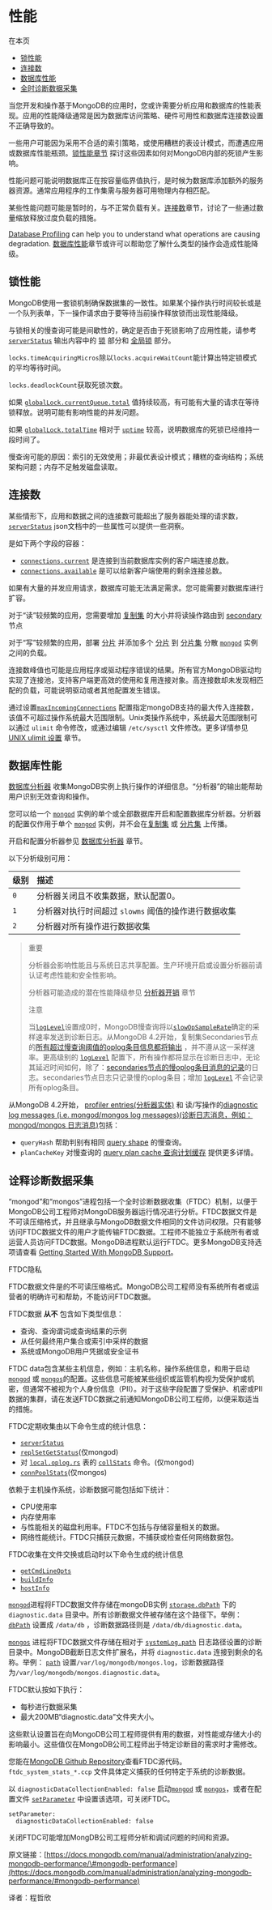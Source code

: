 # 性能

在本页

* [锁性能](https://docs.mongodb.com/manual/administration/analyzing-mongodb-performance/#locking-performance) 
* [连接数](https://docs.mongodb.com/manual/administration/analyzing-mongodb-performance/#number-of-connections) 
* [数据库性能](https://docs.mongodb.com/manual/administration/analyzing-mongodb-performance/#database-profiling) 
* [全时诊断数据采集](https://docs.mongodb.com/manual/administration/analyzing-mongodb-performance/#full-time-diagnostic-data-capture) 

当您开发和操作基于MongoDB的应用时，您或许需要分析应用和数据库的性能表现。应用的性能降级通常是因为数据库访问策略、硬件可用性和数据库连接数设置不正确导致的。

一些用户可能因为采用不合适的索引策略，或使用糟糕的表设计模式，而遭遇应用或数据库性能瓶颈。[锁性能章节](https://docs.mongodb.com/manual/administration/analyzing-mongodb-performance/#analyzing-performance-locks) 探讨这些因素如何对MongoDB内部的死锁产生影响。

性能问题可能说明数据库正在按容量临界值执行，是时候为数据库添加额外的服务器资源。通常应用程序的工作集需与服务器可用物理内存相匹配。

某些性能问题可能是暂时的，与不正常负载有关。[连接数](https://docs.mongodb.com/manual/administration/analyzing-mongodb-performance/#number-of-connections)章节，讨论了一些通过数量缩放释放过度负载的措施。

[Database Profiling](https://docs.mongodb.com/manual/administration/analyzing-mongodb-performance/#database-profiling) can help you to understand what operations are causing degradation. [数据库性能](https://docs.mongodb.com/manual/administration/analyzing-mongodb-performance/#database-profiling)章节或许可以帮助您了解什么类型的操作会造成性能降级。

## 锁性能

MongoDB使用一套锁机制确保数据集的一致性。如果某个操作执行时间较长或是一个队列表单，下一操作请求由于要等待当前操作释放锁而出现性能降级。

与锁相关的慢查询可能是间歇性的，确定是否由于死锁影响了应用性能，请参考[`serverStatus`](https://docs.mongodb.com/manual/reference/command/serverStatus/#dbcmd.serverStatus) 输出内容中的 [锁](https://docs.mongodb.com/manual/reference/command/serverStatus/#server-status-locks) 部分和 [全局锁](https://docs.mongodb.com/manual/reference/command/serverStatus/#globallock) 部分。

`locks.timeAcquiringMicros`除以`locks.acquireWaitCount`能计算出特定锁模式的平均等待时间。

`locks.deadlockCount`获取死锁次数。

如果 [`globalLock.currentQueue.total`](https://docs.mongodb.com/manual/reference/command/serverStatus/#serverstatus.globalLock.currentQueue.total) 值持续较高，有可能有大量的请求在等待锁释放。说明可能有影响性能的并发问题。

如果 [`globalLock.totalTime`](https://docs.mongodb.com/manual/reference/command/serverStatus/#serverstatus.globalLock.totalTime) 相对于 [`uptime`](https://docs.mongodb.com/manual/reference/command/serverStatus/#serverstatus.uptime) 较高，说明数据库的死锁已经维持一段时间了。

慢查询可能的原因：索引的无效使用；非最优表设计模式；糟糕的查询结构；系统架构问题；内存不足触发磁盘读取。

## 连接数

某些情形下，应用和数据之间的连接数可能超出了服务器能处理的请求数，[`serverStatus`](https://docs.mongodb.com/manual/reference/command/serverStatus/#dbcmd.serverStatus) json文档中的一些属性可以提供一些洞察。

是如下两个字段的容器：

* [`connections.current`](https://docs.mongodb.com/manual/reference/command/serverStatus/#serverstatus.connections.current) 是连接到当前数据库实例的客户端连接总数。
* [`connections.available`](https://docs.mongodb.com/manual/reference/command/serverStatus/#serverstatus.connections.available) 是可以给新客户端使用的剩余连接总数。

如果有大量的并发应用请求，数据库可能无法满足需求。您可能需要对数据库进行扩容。

对于“读”较频繁的应用，您需要增加 [复制集](https://docs.mongodb.com/manual/reference/glossary/#term-replica-set) 的大小并将读操作路由到 [secondary](https://docs.mongodb.com/manual/reference/glossary/#term-secondary) 节点

对于“写”较频繁的应用，部署 [分片](https://docs.mongodb.com/manual/reference/glossary/#term-sharding) 并添加多个 [分片](https://docs.mongodb.com/manual/reference/glossary/#term-shard) 到 [分片集](https://docs.mongodb.com/manual/reference/glossary/#term-sharded-cluster) 分散 [`mongod`](https://docs.mongodb.com/manual/reference/program/mongod/#bin.mongod) 实例之间的负载。

连接数峰值也可能是应用程序或驱动程序错误的结果。所有官方MongoDB驱动均实现了连接池，支持客户端更高效的使用和复用连接对象。高连接数却未发现相匹配的负载，可能说明驱动或者其他配置发生错误。

通过设置[`maxIncomingConnections`](https://docs.mongodb.com/manual/reference/configuration-options/#net.maxIncomingConnections) 配置指定mongoDB支持的最大传入连接数，该值不可超过操作系统最大范围限制。Unix类操作系统中，系统最大范围限制可以通过 `ulimit` 命令修改，或通过编辑 `/etc/sysctl` 文件修改。更多详情参见 [UNIX ulimit 设置](https://docs.mongodb.com/manual/reference/ulimit/) 章节。

## 数据库性能

[数据库分析器](https://docs.mongodb.com/manual/tutorial/manage-the-database-profiler/) 收集MongoDB实例上执行操作的详细信息。“分析器”的输出能帮助用户识别无效查询和操作。

您可以给一个 [`mongod`](https://docs.mongodb.com/manual/reference/program/mongod/#bin.mongod) 实例的单个或全部数据库开启和配置数据库分析器。分析器的配置仅作用于单个 [`mongod`](https://docs.mongodb.com/manual/reference/program/mongod/#bin.mongod) 实例，并不会在[复制集](https://docs.mongodb.com/manual/reference/glossary/#term-replica-set) 或 [分片集](https://docs.mongodb.com/manual/reference/glossary/#term-sharded-cluster) 上传播。

开启和配置分析器参见 [数据库分析器](https://docs.mongodb.com/manual/tutorial/manage-the-database-profiler/) 章节。

以下分析级别可用：

| 级别 | 描述 |
| :--- | :--- |
| `0` | 分析器关闭且不收集数据，默认配置0。 |
| `1` | 分析器对执行时间超过 `slowms` 阈值的操作进行数据收集 |
| `2` | 分析器对所有操作进行数据收集 |

> 重要
>
> 分析器会影响性能且与系统日志共享配置。生产环境开启或设置分析器前请认证考虑性能和安全性影响。
>
> 分析器可能造成的潜在性能降级参见 [分析器开销](https://docs.mongodb.com/manual/tutorial/manage-the-database-profiler/#database-profiling-overhead) 章节
>
> 注意
>
> 当[`logLevel`](https://docs.mongodb.com/manual/reference/parameters/#param.logLevel)设置成0时，MongoDB慢查询将以[`slowOpSampleRate`](https://docs.mongodb.com/manual/reference/configuration-options/#operationProfiling.slowOpSampleRate)确定的采样速率发送到诊断日志。从MongoDB 4.2开始，复制集Secondaries节点的[所有超过慢查询阈值的oplog条目信息都将输出](https://docs.mongodb.com/manual/release-notes/4.2/#slow-oplog) ，并不遵从这一采样速率。更高级别的 [`logLevel`](https://docs.mongodb.com/manual/reference/parameters/#param.logLevel) 配置下，所有操作都将显示在诊断日志中，无论其延迟时间如何，除了：[secondaries节点的慢oplog条目消息的记录](https://docs.mongodb.com/manual/release-notes/4.2/#slow-oplog)的日志。secondaries节点日志只记录慢的oplog条目；增加 [`logLevel`](https://docs.mongodb.com/manual/reference/parameters/#param.logLevel) 不会记录所有oplog条目。

从MongoDB 4.2开始， [profiler entries\(分析器实体\)](https://docs.mongodb.com/manual/tutorial/manage-the-database-profiler/) 和 读/写操作的[diagnostic log messages \(i.e. mongod/mongos log messages\)\(诊断日志消息，例如：mongod/mongos 日志消息\)](https://docs.mongodb.com/manual/reference/log-messages/#log-message-slow-ops)包括：

* `queryHash` 帮助判别有相同 [query shape](https://docs.mongodb.com/manual/reference/glossary/#term-query-shape) 的慢查询。
* `planCacheKey` 对慢查询的 [query plan cache 查询计划缓存](https://docs.mongodb.com/manual/core/query-plans/) 提供更多详情。

## 诠释诊断数据采集

“mongod”和“mongos”进程包括一个全时诊断数据收集（FTDC）机制，以便于MongoDB公司工程师对MongoDB服务器运行情况进行分析。FTDC数据文件是不可读压缩格式，并且继承与MongoDB数据文件相同的文件访问权限。只有能够访问FTDC数据文件的用户才能传输FTDC数据。工程师不能独立于系统所有者或运营人员访问FTDC数据。MongoDB进程默认运行FTDC。更多MongoDB支持选项请查看 [Getting Started With MongoDB Support](https://www.mongodb.com/support/get-started?jmp=docs)。

FTDC隐私

FTDC数据文件是的不可读压缩格式。MongoDB公司工程师没有系统所有者或运营者的明确许可和帮助，不能访问FTDC数据。

FTDC数据 **从不** 包含如下类型信息：

* 查询、查询谓词或查询结果的示例
* 从任何最终用户集合或索引中采样的数据
* 系统或MongoDB用户凭据或安全证书

FTDC data包含某些主机信息，例如：主机名称，操作系统信息，和用于启动[`mongod`](https://docs.mongodb.com/manual/reference/program/mongod/#bin.mongod) 或 [`mongos`](https://docs.mongodb.com/manual/reference/program/mongos/#bin.mongos)的配置。这些信息可能被某些组织或监管机构视为受保护或机密，但通常不被视为个人身份信息（PII）。对于这些字段配置了受保护、机密或PII数据的集群，请在发送FTDC数据之前通知MongoDB公司工程师，以便采取适当的措施。

FTDC定期收集由以下命令生成的统计信息：

* [`serverStatus`](https://docs.mongodb.com/manual/reference/command/serverStatus/#dbcmd.serverStatus)
* [`replSetGetStatus`](https://docs.mongodb.com/manual/reference/command/replSetGetStatus/#dbcmd.replSetGetStatus)\(仅mongod\)
* 对 [`local.oplog.rs`](https://docs.mongodb.com/manual/reference/local-database/#local.oplog.rs) 表的 [`collStats`](https://docs.mongodb.com/manual/reference/command/collStats/#dbcmd.collStats) 命令。\(仅mongod\)
* [`connPoolStats`](https://docs.mongodb.com/manual/reference/command/connPoolStats/#dbcmd.connPoolStats)\(仅mongos\)

依赖于主机操作系统，诊断数据可能包括如下统计：

* CPU使用率
* 内存使用率
* 与性能相关的磁盘利用率。FTDC不包括与存储容量相关的数据。
* 网络性能统计。FTDC只捕获元数据，不捕获或检查任何网络数据包。

FTDC收集在文件交换或启动时以下命令生成的统计信息

* [`getCmdLineOpts`](https://docs.mongodb.com/manual/reference/command/getCmdLineOpts/#dbcmd.getCmdLineOpts)
* [`buildInfo`](https://docs.mongodb.com/manual/reference/command/buildInfo/#dbcmd.buildInfo)
* [`hostInfo`](https://docs.mongodb.com/manual/reference/command/hostInfo/#dbcmd.hostInfo)

[`mongod`](https://docs.mongodb.com/manual/reference/program/mongod/#bin.mongod)进程将FTDC数据文件存储在mongoDB实例 [`storage.dbPath`](https://docs.mongodb.com/manual/reference/configuration-options/#storage.dbPath) 下的 `diagnostic.data` 目录中。所有诊断数据文件被存储在这个路径下。举例：[`dbPath`](https://docs.mongodb.com/manual/reference/configuration-options/#storage.dbPath) 设置成 `/data/db` ，诊断数据路径则是 `/data/db/diagnostic.data`。

[`mongos`](https://docs.mongodb.com/manual/reference/program/mongos/#bin.mongos) 进程将FTDC数据文件存储在相对于 [`systemLog.path`](https://docs.mongodb.com/manual/reference/configuration-options/#systemLog.path) 日志路径设置的诊断目录中。MongoDB截断日志文件扩展名，并将 `diagnostic.data` 连接到剩余的名称。举例： [`path`](https://docs.mongodb.com/manual/reference/configuration-options/#systemLog.path) 设置`/var/log/mongodb/mongos.log`，诊断数据路径为`/var/log/mongodb/mongos.diagnostic.data`。

FTDC默认按如下执行：

* 每秒进行数据采集
* 最大200MB“diagnostic.data”文件夹大小。

这些默认设置旨在向MongoDB公司工程师提供有用的数据，对性能或存储大小的影响最小。这些值仅在MongoDB公司工程师出于特定诊断目的需求时才需修改。

您能在[MongoDB Github Repository](https://github.com/mongodb/mongo/tree/master/src/mongo/db/ftdc)查看FTDC源代码。`ftdc_system_stats_*.ccp` 文件具体定义捕获的任何特定于系统的诊断数据。

以 `diagnosticDataCollectionEnabled: false` 启动[`mongod`](https://docs.mongodb.com/manual/reference/program/mongod/#bin.mongod) 或 [`mongos`](https://docs.mongodb.com/manual/reference/program/mongos/#bin.mongos)，或者在配置文件 [`setParameter`](https://docs.mongodb.com/manual/reference/privilege-actions/#setParameter) 中设置该选项，可关闭FTDC。

```text
setParameter:
  diagnosticDataCollectionEnabled: false
```

关闭FTDC可能增加MongDB公司工程师分析和调试问题的时间和资源。

原文链接：[https://docs.mongodb.com/manual/administration/analyzing-mongodb-performance/\#mongodb-performance](https://docs.mongodb.com/manual/administration/analyzing-mongodb-performance/#mongodb-performance)

译者：程哲欣

